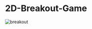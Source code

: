 # 2D-Breakout-Game
![breakout](https://github.com/Manu-Agrawal/2D-Breakout-Game/assets/72336303/65f3189e-36c3-43dc-a207-485548657fe0)
